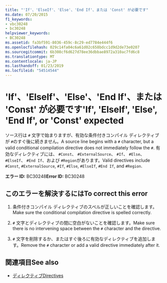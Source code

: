 ```yaml
---
title: "'If'、'ElseIf'、'Else'、'End If'、または 'Const' が必要です"
ms.date: 07/20/2015
f1_keywords:
- vbc30248
- bc30248
helpviewer_keywords:
- BC30248
ms.assetid: fa3bf591-8036-459c-8c29-ed7784e444f6
ms.openlocfilehash: 029c14fa04c6a61d02c658bdcc1d9d2de73e0207
ms.sourcegitcommit: 6b308cf6d627d78ee36dbbae8972a310ac7fd6c8
ms.translationtype: MT
ms.contentlocale: ja-JP
ms.lasthandoff: 01/23/2019
ms.locfileid: "54514544"
---
```

# <a name="if-elseif-else-end-if-or-const-expected"></a><span data-ttu-id="d0d50-102">'If'、'ElseIf'、'Else'、'End If'、または 'Const' が必要です</span><span class="sxs-lookup"><span data-stu-id="d0d50-102">'If', 'ElseIf', 'Else', 'End If', or 'Const' expected</span></span>
<span data-ttu-id="d0d50-103">ソース行は `#` 文字で始まりますが、有効な条件付きコンパイル ディレクティブが `#`のすぐ後に続きません。</span><span class="sxs-lookup"><span data-stu-id="d0d50-103">A source line begins with a `#` character, but a valid conditional compilation directive does not immediately follow the `#`.</span></span> <span data-ttu-id="d0d50-104">有効なディレクティブには、 `#Const`、 `#ExternalSource`、 `#If`、 `#Else`、 `#ElseIf`、 `#End If`、および `#Region`があります。</span><span class="sxs-lookup"><span data-stu-id="d0d50-104">Valid directives include `#Const`, `#ExternalSource`, `#If`, `#Else`, `#ElseIf`, `#End If`, and `#Region`.</span></span>  
  
 <span data-ttu-id="d0d50-105">**エラー ID:** BC30248</span><span class="sxs-lookup"><span data-stu-id="d0d50-105">**Error ID:** BC30248</span></span>  
  
## <a name="to-correct-this-error"></a><span data-ttu-id="d0d50-106">このエラーを解決するには</span><span class="sxs-lookup"><span data-stu-id="d0d50-106">To correct this error</span></span>  
  
1.  <span data-ttu-id="d0d50-107">条件付きコンパイル ディレクティブのスペルが正しいことを確認します。</span><span class="sxs-lookup"><span data-stu-id="d0d50-107">Make sure the conditional compilation directive is spelled correctly.</span></span>  
  
2.  <span data-ttu-id="d0d50-108">`#` 文字とディレクティブの間に空白がないことを確認します。</span><span class="sxs-lookup"><span data-stu-id="d0d50-108">Make sure there is no intervening space between the `#` character and the directive.</span></span>  
  
3.  <span data-ttu-id="d0d50-109">`#` 文字を削除するか、またはすぐ後ろに有効なディレクティブを追加します。</span><span class="sxs-lookup"><span data-stu-id="d0d50-109">Remove the `#` character or add a valid directive immediately after it.</span></span>  
  
## <a name="see-also"></a><span data-ttu-id="d0d50-110">関連項目</span><span class="sxs-lookup"><span data-stu-id="d0d50-110">See also</span></span>
- [<span data-ttu-id="d0d50-111">ディレクティブ</span><span class="sxs-lookup"><span data-stu-id="d0d50-111">Directives</span></span>](../../visual-basic/language-reference/directives/index.md)
